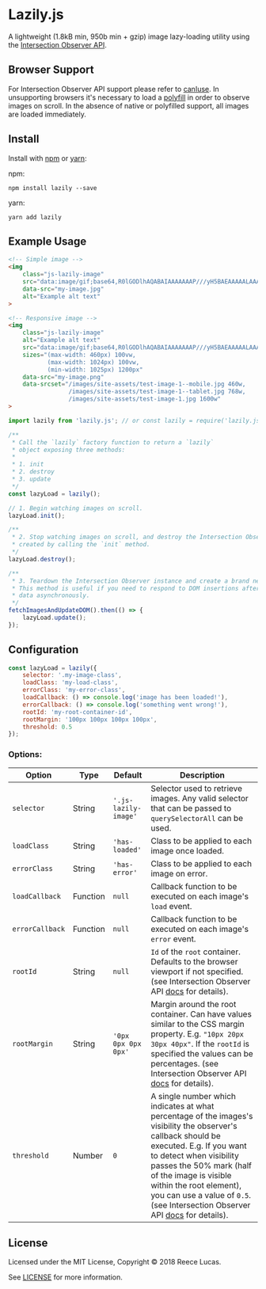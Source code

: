 # Lazily.js

A lightweight (1.8kB min, 950b min + gzip) image lazy-loading utility using the [Intersection Observer API](https://developer.mozillaorg/en-US/docs/Web/API/Intersection_Observer_API).

## Browser Support

For Intersection Observer API support please refer to [canIuse](https://caniuse.com/#feat=intersectionobserver). In unsupporting browsers it's necessary to load a [polyfill](https://github.com/w3c/IntersectionObserver/tree/master/polyfill) in order to observe images on scroll. In the absence of native or polyfilled support, all images are loaded immediately.

## Install

Install with [npm](https://www.npmjs.com/) or [yarn](https://yarnpkg.com/lang/en/):

npm:
```
npm install lazily --save
```

yarn:
```
yarn add lazily
```

## Example Usage

```html
<!-- Simple image -->
<img
    class="js-lazily-image"
    src="data:image/gif;base64,R0lGODlhAQABAIAAAAAAAP///yH5BAEAAAAALAAAAAABAAEAAAIBRAA7"
    data-src="my-image.jpg"
    alt="Example alt text"
>

<!-- Responsive image -->
<img
    class="js-lazily-image"
    alt="Example alt text"
    src="data:image/gif;base64,R0lGODlhAQABAIAAAAAAAP///yH5BAEAAAAALAAAAAABAAEAAAIBRAA7"
    sizes="(max-width: 460px) 100vw,
           (max-width: 1024px) 100vw,
           (min-width: 1025px) 1200px"
    data-src="my-image.png"
    data-srcset="/images/site-assets/test-image-1--mobile.jpg 460w,
                 /images/site-assets/test-image-1--tablet.jpg 768w,
                 /images/site-assets/test-image-1.jpg 1600w"
>
```

```JavaScript
import lazily from 'lazily.js'; // or const lazily = require('lazily.js');

/**
 * Call the `lazily` factory function to return a `lazily`
 * object exposing three methods:
 *
 * 1. init
 * 2. destroy
 * 3. update
 */
const lazyLoad = lazily();

// 1. Begin watching images on scroll.
lazyLoad.init();

/**
 * 2. Stop watching images on scroll, and destroy the Intersection Observer instance
 * created by calling the `init` method.
 */
lazyLoad.destroy();

/**
 * 3. Teardown the Intersection Observer instance and create a brand new one.
 * This method is useful if you need to respond to DOM insertions after fetching
 * data asynchronously.
 */
fetchImagesAndUpdateDOM().then(() => {
    lazyLoad.update();
});

```

## Configuration

```JavaScript
const lazyLoad = lazily({
    selector: '.my-image-class',
    loadClass: 'my-load-class',
    errorClass: 'my-error-class',
    loadCallback: () => console.log('image has been loaded!'),
    errorCallback: () => console.log('something went wrong!'),
    rootId: 'my-root-container-id',
    rootMargin: '100px 100px 100px 100px',
    threshold: 0.5
});
```

### Options:


| Option  | Type  | Default  | Description
| ------- | ----- | -------- | ------------
| `selector`      | String   |`'.js-lazily-image'`| Selector used to retrieve images. Any valid selector that can be passed to `querySelectorAll` can be used.
| `loadClass`     | String   | `'has-loaded'` | Class to be applied to each image once loaded.
| `errorClass`    | String   | `'has-error'` | Class to be applied to each image on error.
| `loadCallback`  | Function | `null` | Callback function to be executed on each image's `load` event.
| `errorCallback` | Function | `null` | Callback function to be executed on each image's `error` event.
| `rootId`      | String   | `null` | `Id` of the `root` container. Defaults to the browser viewport if not specified. (see Intersection Observer API [docs](https://developer.mozilla.org/en-US/docs/Web/API/Intersection_Observer_API) for details).
| `rootMargin`    | String   | `'0px 0px 0px 0px'` | Margin around the root container. Can have values similar to the CSS margin property. E.g. `"10px 20px 30px 40px"`. If the `rootId` is specified the values can be percentages. (see Intersection Observer API [docs](https://developer.mozilla.org/en-US/docs/Web/API/Intersection_Observer_API) for details).
| `threshold`     | Number   | `0` | A single number which indicates at what percentage of the images's visibility the observer's callback should be executed. E.g. If you want to detect when visibility passes the 50% mark (half of the image is visible within the root element), you can use a value of `0.5`. (see Intersection Observer API [docs](https://developer.mozilla.org/en-US/docs/Web/API/Intersection_Observer_API) for details).

## License

Licensed under the MIT License, Copyright © 2018 Reece Lucas.

See [LICENSE](./LICENSE) for more information.